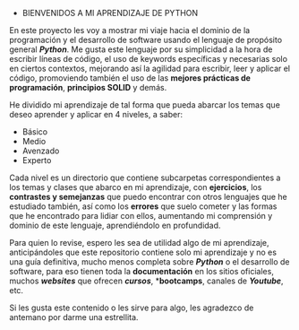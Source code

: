 * BIENVENIDOS A MI APRENDIZAJE DE PYTHON

En este proyecto les voy a mostrar mi viaje hacia el dominio de la programación y el desarrollo de software usando el lenguaje de propósito general ***Python***.
Me gusta este lenguaje por su simplicidad a la hora de escribir líneas de código, el uso de keywords específicas y necesarias solo en ciertos contextos, mejorando así la agilidad para escribir, leer y aplicar el código, promoviendo también el uso de las **mejores prácticas de programación**, **principios SOLID** y demás.

He dividido mi aprendizaje de tal forma que pueda abarcar los temas que deseo aprender y aplicar en 4 niveles, a saber:

- Básico
- Medio
- Avenzado
- Experto

Cada nivel es un directorio que contiene subcarpetas correspondientes a los temas y clases que abarco en mi aprendizaje, con **ejercicios**, los **contrastes y semejanzas** que puedo encontrar con otros lenguajes que he estudiado también, así como los **errores** que suelo cometer y las formas que he encontrado para lidiar con ellos, aumentando mi comprensión y dominio de este lenguaje, aprendiéndolo en profundidad.

Para quien lo revise, espero les sea de utilidad algo de mi aprendizaje, anticipándoles que este repositorio contiene solo mi aprendizaje y no es una guía definitiva, mucho menos completa sobre ***Python*** o el desarrollo de software, para eso tienen toda la **documentación** en los sitios oficiales, muchos ***websites*** que ofrecen ***cursos***, ***bootcamps**, canales de ***Youtube***, etc. 

Si les gusta este contenido o les sirve para algo, les agradezco de antemano por darme una estrellita.